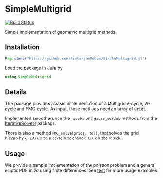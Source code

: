 # SimpleMultigrid
[![Build Status](https://travis-ci.org/PieterjanRobbe/SimpleMultigrid.jl.png)](https://travis-ci.org/PieterjanRobbe/SimpleMultigrid.jl)

Simple implementation of geometric multigrid methods. 

## Installation

```julia
Pkg.clone("https://github.com/PieterjanRobbe/SimpleMultigrid.jl")
```

Load the package in Julia by

```julia
using SimpleMultigrid
```

## Details

The package provides a basic implementation of a Multigrid V-cycle, W-cycle and FMG-cycle. As input, these methods need an array of `Grid`s.

Implemented smoothers use the `jacobi` and `gauss_seidel` methods from the [IterativeSolvers](https://github.com/JuliaMath/IterativeSolvers.jl) package.

There is also a method `FMG_solve(grids, tol)`, that solves the grid hierarchy `grids` up to a certain tolerance `tol` on the residu.

## Usage

We provide a sample implementation of the poisson problem and a general elliptic PDE in 2d using finite differences. See [test](https://github.com/PieterjanRobbe/SimpleMultigrid.jl/tree/master/test) for more usage examples.